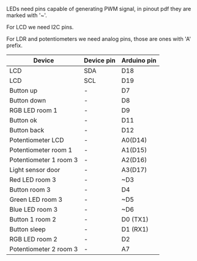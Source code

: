 LEDs need pins capable of generating PWM signal, in pinout pdf they are marked with '~'.

For LCD we need I2C pins.

For LDR and potentiometers we need analog pins, those are ones with 'A' prefix.

|Device|Device pin|Arduino pin|
|----|----|----|
|LCD|SDA|D18|
|LCD|SCL|D19|
|Button up|-|D7|
|Button down|-|D8|
|RGB LED room 1|-|D9|
|Button ok|-|D11|
|Button back|-|D12|
|Potentiometer LCD|-|A0(D14)|
|Potentiometer room 1|-|A1(D15)|
|Potentiometer 1 room 3|-|A2(D16)|
|Light sensor door|-|A3(D17)|
|Red LED room 3|-|~D3|
|Button room 3|-|D4|
|Green LED room 3|-|~D5|
|Blue LED room 3|-|~D6|
|Button 1 room 2|-|D0 (TX1)|
|Button sleep|-|D1 (RX1)|
|RGB LED room 2|-|D2|
|Potentiometer 2 room 3|-|A7|

